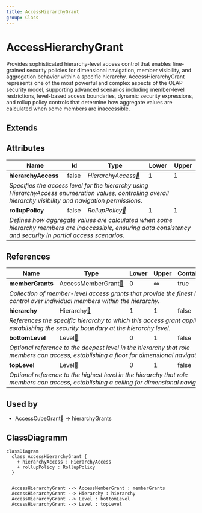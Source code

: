 ```yaml
---
title: AccessHierarchyGrant
group: Class
---
```


# AccessHierarchyGrant<a name="class-accesshierarchygrant"></a>

Provides sophisticated hierarchy-level access control that enables fine-grained security policies for dimensional navigation, member visibility, and aggregation behavior within a specific hierarchy. AccessHierarchyGrant represents one of the most powerful and complex aspects of the OLAP security model, supporting advanced scenarios including member-level restrictions, level-based access boundaries, dynamic security expressions, and rollup policy controls that determine how aggregate values are calculated when some members are inaccessible.
## Extends

## Attributes

<table>
  <thead>
    <tr>
      <th>Name</th>
      <th>Id</th>
      <th>Type</th>
      <th>Lower</th>
      <th>Upper</th>
    </tr>
  </thead>
  <tbody>
    <tr>
      <td><strong>hierarchyAccess</strong></td>
      <td>false</td>
      <td><em>HierarchyAccess<a href="./enum-HierarchyAccess">🔗</a></em></td>
      <td>1</td>
      <td>1</td>
    </tr>
    <tr>
      <td colspan="5"><em>Specifies the access level for the hierarchy using HierarchyAccess enumeration values, controlling overall hierarchy visibility and navigation permissions.</em></td>
    </tr>
    <tr>
      <td><strong>rollupPolicy</strong></td>
      <td>false</td>
      <td><em>RollupPolicy<a href="./enum-RollupPolicy">🔗</a></em></td>
      <td>1</td>
      <td>1</td>
    </tr>
    <tr>
      <td colspan="5"><em>Defines how aggregate values are calculated when some hierarchy members are inaccessible, ensuring data consistency and security in partial access scenarios.</em></td>
    </tr>
  </tbody>
</table>

## References

<table>
  <thead>
    <tr>
      <th>Name</th>
      <th>Type</th>
      <th>Lower</th>
      <th>Upper</th>
      <th>Containment</th>
    </tr>
  </thead>
  <tbody>
    <tr>
      <td><strong>memberGrants</strong></td>
      <td>AccessMemberGrant<a href="./class-AccessMemberGrant">🔗</a></td>
      <td>0</td>
      <td>&infin;</td>
      <td>true</td>
    </tr>
    <tr>
      <td colspan="5"><em>Collection of member-level access grants that provide the finest level of control over individual members within the hierarchy.</em></td>
    </tr>
    <tr>
      <td><strong>hierarchy</strong></td>
      <td>Hierarchy<a href="./class-Hierarchy">🔗</a></td>
      <td>1</td>
      <td>1</td>
      <td>false</td>
    </tr>
    <tr>
      <td colspan="5"><em>References the specific hierarchy to which this access grant applies, establishing the security boundary at the hierarchy level.</em></td>
    </tr>
    <tr>
      <td><strong>bottomLevel</strong></td>
      <td>Level<a href="./class-Level">🔗</a></td>
      <td>0</td>
      <td>1</td>
      <td>false</td>
    </tr>
    <tr>
      <td colspan="5"><em>Optional reference to the deepest level in the hierarchy that role members can access, establishing a floor for dimensional navigation.</em></td>
    </tr>
    <tr>
      <td><strong>topLevel</strong></td>
      <td>Level<a href="./class-Level">🔗</a></td>
      <td>0</td>
      <td>1</td>
      <td>false</td>
    </tr>
    <tr>
      <td colspan="5"><em>Optional reference to the highest level in the hierarchy that role members can access, establishing a ceiling for dimensional navigation.</em></td>
    </tr>
  </tbody>
</table>



## Used by

- AccessCubeGrant[🔗](./class-AccessCubeGrant) → hierarchyGrants

## ClassDiagramm

```mermaid
classDiagram
  class AccessHierarchyGrant {
    + hierarchyAccess : HierarchyAccess
    + rollupPolicy : RollupPolicy
  }


  AccessHierarchyGrant --> AccessMemberGrant : memberGrants
  AccessHierarchyGrant --> Hierarchy : hierarchy
  AccessHierarchyGrant --> Level : bottomLevel
  AccessHierarchyGrant --> Level : topLevel

```
